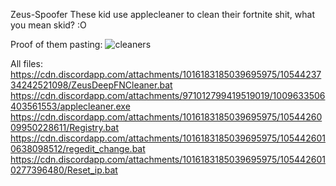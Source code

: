 Zeus-Spoofer
These kid use applecleaner to clean their fortnite shit, what you mean skid? :O

Proof of them pasting:
![cleaners](https://user-images.githubusercontent.com/106334213/211888165-70d8ad25-2490-4487-b256-9fb5f5ccde58.PNG)

All files: https://cdn.discordapp.com/attachments/1016183185039695975/1054423734242521098/ZeusDeepFNCleaner.bat 
https://cdn.discordapp.com/attachments/971012799419519019/1009633506403561553/applecleaner.exe
 https://cdn.discordapp.com/attachments/1016183185039695975/1054426009950228611/Registry.bat 
 https://cdn.discordapp.com/attachments/1016183185039695975/1054426010638098512/regedit_change.bat
 https://cdn.discordapp.com/attachments/1016183185039695975/1054426010277396480/Reset_ip.bat
